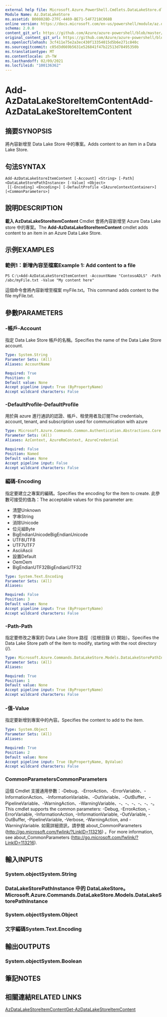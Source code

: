 ```yaml
---
external help file: Microsoft.Azure.PowerShell.Cmdlets.DataLakeStore.dll-Help.xml
Module Name: Az.DataLakeStore
ms.assetid: B008028D-27FC-4469-BE71-54F7218C068B
online version: https://docs.microsoft.com/en-us/powershell/module/az.datalakestore/add-azdatalakestoreitemcontent
schema: 2.0.0
content_git_url: https://github.com/Azure/azure-powershell/blob/master/src/DataLakeStore/DataLakeStore/help/Add-AzDataLakeStoreItemContent.md
original_content_git_url: https://github.com/Azure/azure-powershell/blob/master/src/DataLakeStore/DataLakeStore/help/Add-AzDataLakeStoreItemContent.md
ms.openlocfilehash: 3cf411e75e2a3ec430f13354015d5b6e271c840c
ms.sourcegitcommit: c05d3d669b5631e526841f47b22513d78495350b
ms.translationtype: MT
ms.contentlocale: zh-TW
ms.lasthandoff: 02/09/2021
ms.locfileid: "100136362"
---
```

# <span data-ttu-id="8be2d-101">Add-AzDataLakeStoreItemContent</span><span class="sxs-lookup"><span data-stu-id="8be2d-101">Add-AzDataLakeStoreItemContent</span></span>

## <span data-ttu-id="8be2d-102">摘要</span><span class="sxs-lookup"><span data-stu-id="8be2d-102">SYNOPSIS</span></span>
<span data-ttu-id="8be2d-103">將內容新增至 Data Lake Store 中的專案。</span><span class="sxs-lookup"><span data-stu-id="8be2d-103">Adds content to an item in a Data Lake Store.</span></span>

## <span data-ttu-id="8be2d-104">句法</span><span class="sxs-lookup"><span data-stu-id="8be2d-104">SYNTAX</span></span>

```
Add-AzDataLakeStoreItemContent [-Account] <String> [-Path] <DataLakeStorePathInstance> [-Value] <Object>
 [[-Encoding] <Encoding>] [-DefaultProfile <IAzureContextContainer>] [<CommonParameters>]
```

## <span data-ttu-id="8be2d-105">說明</span><span class="sxs-lookup"><span data-stu-id="8be2d-105">DESCRIPTION</span></span>
<span data-ttu-id="8be2d-106">**載入 AzDataLakeStoreItemContent** Cmdlet 會將內容新增至 Azure Data Lake store 中的專案。</span><span class="sxs-lookup"><span data-stu-id="8be2d-106">The **Add-AzDataLakeStoreItemContent** cmdlet adds content to an item in an Azure Data Lake Store.</span></span>

## <span data-ttu-id="8be2d-107">示例</span><span class="sxs-lookup"><span data-stu-id="8be2d-107">EXAMPLES</span></span>

### <span data-ttu-id="8be2d-108">範例1：新增內容至檔案</span><span class="sxs-lookup"><span data-stu-id="8be2d-108">Example 1: Add content to a file</span></span>
```
PS C:\>Add-AzDataLakeStoreItemContent -AccountName "ContosoADLS" -Path /abc/myFile.txt -Value "My content here"
```

<span data-ttu-id="8be2d-109">這個命令會將內容新增至檔案 myFile.txt。</span><span class="sxs-lookup"><span data-stu-id="8be2d-109">This command adds content to the file myFile.txt.</span></span>

## <span data-ttu-id="8be2d-110">參數</span><span class="sxs-lookup"><span data-stu-id="8be2d-110">PARAMETERS</span></span>

### <span data-ttu-id="8be2d-111">-帳戶</span><span class="sxs-lookup"><span data-stu-id="8be2d-111">-Account</span></span>
<span data-ttu-id="8be2d-112">指定 Data Lake Store 帳戶的名稱。</span><span class="sxs-lookup"><span data-stu-id="8be2d-112">Specifies the name of the Data Lake Store account.</span></span>

```yaml
Type: System.String
Parameter Sets: (All)
Aliases: AccountName

Required: True
Position: 0
Default value: None
Accept pipeline input: True (ByPropertyName)
Accept wildcard characters: False
```

### <span data-ttu-id="8be2d-113">-DefaultProfile</span><span class="sxs-lookup"><span data-stu-id="8be2d-113">-DefaultProfile</span></span>
<span data-ttu-id="8be2d-114">用於與 azure 進行通訊的認證、帳戶、租使用者及訂閱</span><span class="sxs-lookup"><span data-stu-id="8be2d-114">The credentials, account, tenant, and subscription used for communication with azure</span></span>

```yaml
Type: Microsoft.Azure.Commands.Common.Authentication.Abstractions.Core.IAzureContextContainer
Parameter Sets: (All)
Aliases: AzContext, AzureRmContext, AzureCredential

Required: False
Position: Named
Default value: None
Accept pipeline input: False
Accept wildcard characters: False
```

### <span data-ttu-id="8be2d-115">編碼</span><span class="sxs-lookup"><span data-stu-id="8be2d-115">-Encoding</span></span>
<span data-ttu-id="8be2d-116">指定要建立之專案的編碼。</span><span class="sxs-lookup"><span data-stu-id="8be2d-116">Specifies the encoding for the item to create.</span></span>
<span data-ttu-id="8be2d-117">此參數可接受的值為：</span><span class="sxs-lookup"><span data-stu-id="8be2d-117">The acceptable values for this parameter are:</span></span>
- <span data-ttu-id="8be2d-118">清楚</span><span class="sxs-lookup"><span data-stu-id="8be2d-118">Unknown</span></span>
- <span data-ttu-id="8be2d-119">字串</span><span class="sxs-lookup"><span data-stu-id="8be2d-119">String</span></span>
- <span data-ttu-id="8be2d-120">消除</span><span class="sxs-lookup"><span data-stu-id="8be2d-120">Unicode</span></span>
- <span data-ttu-id="8be2d-121">位元組</span><span class="sxs-lookup"><span data-stu-id="8be2d-121">Byte</span></span>
- <span data-ttu-id="8be2d-122">BigEndianUnicode</span><span class="sxs-lookup"><span data-stu-id="8be2d-122">BigEndianUnicode</span></span>
- <span data-ttu-id="8be2d-123">UTF8</span><span class="sxs-lookup"><span data-stu-id="8be2d-123">UTF8</span></span>
- <span data-ttu-id="8be2d-124">UTF7</span><span class="sxs-lookup"><span data-stu-id="8be2d-124">UTF7</span></span>
- <span data-ttu-id="8be2d-125">Ascii</span><span class="sxs-lookup"><span data-stu-id="8be2d-125">Ascii</span></span>
- <span data-ttu-id="8be2d-126">設置</span><span class="sxs-lookup"><span data-stu-id="8be2d-126">Default</span></span>
- <span data-ttu-id="8be2d-127">Oem</span><span class="sxs-lookup"><span data-stu-id="8be2d-127">Oem</span></span>
- <span data-ttu-id="8be2d-128">BigEndianUTF32</span><span class="sxs-lookup"><span data-stu-id="8be2d-128">BigEndianUTF32</span></span>

```yaml
Type: System.Text.Encoding
Parameter Sets: (All)
Aliases:

Required: False
Position: 3
Default value: None
Accept pipeline input: True (ByPropertyName)
Accept wildcard characters: False
```

### <span data-ttu-id="8be2d-129">-Path</span><span class="sxs-lookup"><span data-stu-id="8be2d-129">-Path</span></span>
<span data-ttu-id="8be2d-130">指定要修改之專案的 Data Lake Store 路徑（從根目錄 (/) 開始）。</span><span class="sxs-lookup"><span data-stu-id="8be2d-130">Specifies the Data Lake Store path of the item to modify, starting with the root directory (/).</span></span>

```yaml
Type: Microsoft.Azure.Commands.DataLakeStore.Models.DataLakeStorePathInstance
Parameter Sets: (All)
Aliases:

Required: True
Position: 1
Default value: None
Accept pipeline input: True (ByPropertyName)
Accept wildcard characters: False
```

### <span data-ttu-id="8be2d-131">-值</span><span class="sxs-lookup"><span data-stu-id="8be2d-131">-Value</span></span>
<span data-ttu-id="8be2d-132">指定要新增到專案中的內容。</span><span class="sxs-lookup"><span data-stu-id="8be2d-132">Specifies the content to add to the item.</span></span>

```yaml
Type: System.Object
Parameter Sets: (All)
Aliases:

Required: True
Position: 2
Default value: None
Accept pipeline input: True (ByPropertyName, ByValue)
Accept wildcard characters: False
```

### <span data-ttu-id="8be2d-133">CommonParameters</span><span class="sxs-lookup"><span data-stu-id="8be2d-133">CommonParameters</span></span>
<span data-ttu-id="8be2d-134">這個 Cmdlet 支援通用參數：-Debug、-ErrorAction、-ErrorVariable、-InformationAction、-InformationVariable、-OutVariable、-OutBuffer、-PipelineVariable、-WarningAction、-WarningVariable、-、-、-、-、-、-。</span><span class="sxs-lookup"><span data-stu-id="8be2d-134">This cmdlet supports the common parameters: -Debug, -ErrorAction, -ErrorVariable, -InformationAction, -InformationVariable, -OutVariable, -OutBuffer, -PipelineVariable, -Verbose, -WarningAction, and -WarningVariable.</span></span> <span data-ttu-id="8be2d-135">如需詳細資訊，請參閱 about_CommonParameters (http://go.microsoft.com/fwlink/?LinkID=113216) 。</span><span class="sxs-lookup"><span data-stu-id="8be2d-135">For more information, see about_CommonParameters (http://go.microsoft.com/fwlink/?LinkID=113216).</span></span>

## <span data-ttu-id="8be2d-136">輸入</span><span class="sxs-lookup"><span data-stu-id="8be2d-136">INPUTS</span></span>

### <span data-ttu-id="8be2d-137">System.object</span><span class="sxs-lookup"><span data-stu-id="8be2d-137">System.String</span></span>

### <span data-ttu-id="8be2d-138">DataLakeStorePathInstance 中的 DataLakeStore。</span><span class="sxs-lookup"><span data-stu-id="8be2d-138">Microsoft.Azure.Commands.DataLakeStore.Models.DataLakeStorePathInstance</span></span>

### <span data-ttu-id="8be2d-139">System.object</span><span class="sxs-lookup"><span data-stu-id="8be2d-139">System.Object</span></span>

### <span data-ttu-id="8be2d-140">文字編碼</span><span class="sxs-lookup"><span data-stu-id="8be2d-140">System.Text.Encoding</span></span>

## <span data-ttu-id="8be2d-141">輸出</span><span class="sxs-lookup"><span data-stu-id="8be2d-141">OUTPUTS</span></span>

### <span data-ttu-id="8be2d-142">System.object</span><span class="sxs-lookup"><span data-stu-id="8be2d-142">System.Boolean</span></span>

## <span data-ttu-id="8be2d-143">筆記</span><span class="sxs-lookup"><span data-stu-id="8be2d-143">NOTES</span></span>

## <span data-ttu-id="8be2d-144">相關連結</span><span class="sxs-lookup"><span data-stu-id="8be2d-144">RELATED LINKS</span></span>

[<span data-ttu-id="8be2d-145">AzDataLakeStoreItemContent</span><span class="sxs-lookup"><span data-stu-id="8be2d-145">Get-AzDataLakeStoreItemContent</span></span>](./Get-AzDataLakeStoreItemContent.md)


